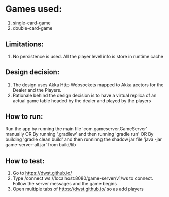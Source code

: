 # Games used:
1) single-card-game
2) double-card-game

## Limitations:
1) No persistence is used. All the player level info is store in runtime cache

## Design decision:
1) The design uses Akka Http Websockets mapped to Akka acctors for the Dealer and the Players.
2) Rationale behind the design decision is to have a virtual replica of an actual game table headed by the dealer and played by the players

## How to run:
Run the app by running the main file 'com.gameserver.GameServer' manually
        OR
By running '.gradlew' and then running 'gradle run'
        OR
By building 'gradle clean build' and then runninng the shadow jar file 'java -jar game-server-all.jar' from build/lib

## How to test:
1) Go to https://dwst.github.io/
2) Type /connect ws://localhost:8080/game-server/v1/ws to connect. Follow the server messages and the game begins
3) Open multiple tabs of https://dwst.github.io/ so as add players
